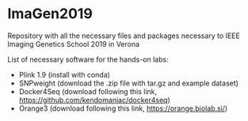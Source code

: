 # ImaGen2019
Repository with all the necessary files and packages necessary to IEEE Imaging Genetics School 2019 in Verona

List of necessary software for the hands-on labs:

- Plink 1.9 (install with conda)
- SNPweight (download the .zip file with tar.gz and example dataset)
- Docker4Seq (download following this link, https://github.com/kendomaniac/docker4seq)
- Orange3 (download following this link, https://orange.biolab.si/)
